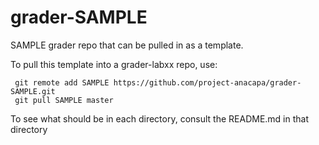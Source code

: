 # grader-SAMPLE
SAMPLE grader repo that can be pulled in as a template.

To pull this template into a grader-labxx repo, use:

```
 git remote add SAMPLE https://github.com/project-anacapa/grader-SAMPLE.git
 git pull SAMPLE master
```

To see what should be in each directory, consult the README.md in that directory

